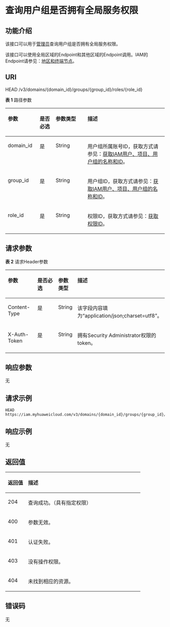# 查询用户组是否拥有全局服务权限<a name="zh-cn_topic_0057845632"></a>

## 功能介绍<a name="zh-cn_topic_0222037503_section148371527113312"></a>

该接口可以用于[管理员](https://support.huaweicloud.com/usermanual-iam/zh-cn_topic_0079496985.html)查询用户组是否拥有全局服务权限。

该接口可以使用全局区域的Endpoint和其他区域的Endpoint调用。IAM的Endpoint请参见：[地区和终端节点](https://developer.huaweicloud.com/endpoint?IAM)。

## URI<a name="zh-cn_topic_0222037503_section9837227163316"></a>

HEAD /v3/domains/\{domain\_id\}/groups/\{group\_id\}/roles/\{role\_id\}

**表 1**  路径参数

<a name="zh-cn_topic_0222037503_table1583882733314"></a>
<table><thead align="left"><tr id="zh-cn_topic_0222037503_row1383842753315"><th class="cellrowborder" valign="top" width="20%" id="mcps1.2.5.1.1"><p id="zh-cn_topic_0222037503_p20838527123318"><a name="zh-cn_topic_0222037503_p20838527123318"></a><a name="zh-cn_topic_0222037503_p20838527123318"></a>参数</p>
</th>
<th class="cellrowborder" valign="top" width="10%" id="mcps1.2.5.1.2"><p id="zh-cn_topic_0222037503_p158391727123319"><a name="zh-cn_topic_0222037503_p158391727123319"></a><a name="zh-cn_topic_0222037503_p158391727123319"></a>是否必选</p>
</th>
<th class="cellrowborder" valign="top" width="20%" id="mcps1.2.5.1.3"><p id="zh-cn_topic_0222037503_p083912713336"><a name="zh-cn_topic_0222037503_p083912713336"></a><a name="zh-cn_topic_0222037503_p083912713336"></a>参数类型</p>
</th>
<th class="cellrowborder" valign="top" width="50%" id="mcps1.2.5.1.4"><p id="zh-cn_topic_0222037503_p11839152723314"><a name="zh-cn_topic_0222037503_p11839152723314"></a><a name="zh-cn_topic_0222037503_p11839152723314"></a>描述</p>
</th>
</tr>
</thead>
<tbody><tr id="zh-cn_topic_0222037503_row383812773315"><td class="cellrowborder" valign="top" width="20%" headers="mcps1.2.5.1.1 "><p id="zh-cn_topic_0222037503_p1083912710333"><a name="zh-cn_topic_0222037503_p1083912710333"></a><a name="zh-cn_topic_0222037503_p1083912710333"></a>domain_id</p>
</td>
<td class="cellrowborder" valign="top" width="10%" headers="mcps1.2.5.1.2 "><p id="zh-cn_topic_0222037503_p158391227173316"><a name="zh-cn_topic_0222037503_p158391227173316"></a><a name="zh-cn_topic_0222037503_p158391227173316"></a>是</p>
</td>
<td class="cellrowborder" valign="top" width="20%" headers="mcps1.2.5.1.3 "><p id="zh-cn_topic_0222037503_p3840192713339"><a name="zh-cn_topic_0222037503_p3840192713339"></a><a name="zh-cn_topic_0222037503_p3840192713339"></a>String</p>
</td>
<td class="cellrowborder" valign="top" width="50%" headers="mcps1.2.5.1.4 "><p id="zh-cn_topic_0222037503_p12840112719330"><a name="zh-cn_topic_0222037503_p12840112719330"></a><a name="zh-cn_topic_0222037503_p12840112719330"></a>用户组所属账号ID，获取方式请参见：<a href="获取IAM用户-项目-用户组的名称和ID.md">获取IAM用户、项目、用户组的名称和ID</a>。</p>
</td>
</tr>
<tr id="zh-cn_topic_0222037503_row10838202773314"><td class="cellrowborder" valign="top" width="20%" headers="mcps1.2.5.1.1 "><p id="zh-cn_topic_0222037503_p1684012716334"><a name="zh-cn_topic_0222037503_p1684012716334"></a><a name="zh-cn_topic_0222037503_p1684012716334"></a>group_id</p>
</td>
<td class="cellrowborder" valign="top" width="10%" headers="mcps1.2.5.1.2 "><p id="zh-cn_topic_0222037503_p98401927153320"><a name="zh-cn_topic_0222037503_p98401927153320"></a><a name="zh-cn_topic_0222037503_p98401927153320"></a>是</p>
</td>
<td class="cellrowborder" valign="top" width="20%" headers="mcps1.2.5.1.3 "><p id="zh-cn_topic_0222037503_p10841427183311"><a name="zh-cn_topic_0222037503_p10841427183311"></a><a name="zh-cn_topic_0222037503_p10841427183311"></a>String</p>
</td>
<td class="cellrowborder" valign="top" width="50%" headers="mcps1.2.5.1.4 "><p id="zh-cn_topic_0222037503_p984192717333"><a name="zh-cn_topic_0222037503_p984192717333"></a><a name="zh-cn_topic_0222037503_p984192717333"></a>用户组ID，获取方式请参见：<a href="获取IAM用户-项目-用户组的名称和ID.md">获取IAM用户、项目、用户组的名称和ID</a>。</p>
</td>
</tr>
<tr id="zh-cn_topic_0222037503_row48381627193320"><td class="cellrowborder" valign="top" width="20%" headers="mcps1.2.5.1.1 "><p id="zh-cn_topic_0222037503_p14841427193310"><a name="zh-cn_topic_0222037503_p14841427193310"></a><a name="zh-cn_topic_0222037503_p14841427193310"></a>role_id</p>
</td>
<td class="cellrowborder" valign="top" width="10%" headers="mcps1.2.5.1.2 "><p id="zh-cn_topic_0222037503_p6841127123318"><a name="zh-cn_topic_0222037503_p6841127123318"></a><a name="zh-cn_topic_0222037503_p6841127123318"></a>是</p>
</td>
<td class="cellrowborder" valign="top" width="20%" headers="mcps1.2.5.1.3 "><p id="zh-cn_topic_0222037503_p484162713334"><a name="zh-cn_topic_0222037503_p484162713334"></a><a name="zh-cn_topic_0222037503_p484162713334"></a>String</p>
</td>
<td class="cellrowborder" valign="top" width="50%" headers="mcps1.2.5.1.4 "><p id="zh-cn_topic_0222037503_p208427279338"><a name="zh-cn_topic_0222037503_p208427279338"></a><a name="zh-cn_topic_0222037503_p208427279338"></a>权限ID，获取方式请参见：<a href="查询权限列表.md">获取权限ID</a>。</p>
</td>
</tr>
</tbody>
</table>

## 请求参数<a name="zh-cn_topic_0222037503_section1684262783310"></a>

**表 2**  请求Header参数

<a name="zh-cn_topic_0222037503_HeaderParameter"></a>
<table><thead align="left"><tr id="zh-cn_topic_0222037503_row148422027133311"><th class="cellrowborder" valign="top" width="20%" id="mcps1.2.5.1.1"><p id="zh-cn_topic_0222037503_p1484352783318"><a name="zh-cn_topic_0222037503_p1484352783318"></a><a name="zh-cn_topic_0222037503_p1484352783318"></a>参数</p>
</th>
<th class="cellrowborder" valign="top" width="20%" id="mcps1.2.5.1.2"><p id="zh-cn_topic_0222037503_p7843152716337"><a name="zh-cn_topic_0222037503_p7843152716337"></a><a name="zh-cn_topic_0222037503_p7843152716337"></a>是否必选</p>
</th>
<th class="cellrowborder" valign="top" width="10%" id="mcps1.2.5.1.3"><p id="zh-cn_topic_0222037503_p08433278337"><a name="zh-cn_topic_0222037503_p08433278337"></a><a name="zh-cn_topic_0222037503_p08433278337"></a>参数类型</p>
</th>
<th class="cellrowborder" valign="top" width="50%" id="mcps1.2.5.1.4"><p id="zh-cn_topic_0222037503_p18431427173312"><a name="zh-cn_topic_0222037503_p18431427173312"></a><a name="zh-cn_topic_0222037503_p18431427173312"></a>描述</p>
</th>
</tr>
</thead>
<tbody><tr id="zh-cn_topic_0222037503_row3842142716332"><td class="cellrowborder" valign="top" width="20%" headers="mcps1.2.5.1.1 "><p id="zh-cn_topic_0222037503_p984372712338"><a name="zh-cn_topic_0222037503_p984372712338"></a><a name="zh-cn_topic_0222037503_p984372712338"></a>Content-Type</p>
</td>
<td class="cellrowborder" valign="top" width="20%" headers="mcps1.2.5.1.2 "><p id="zh-cn_topic_0222037503_p88441627163311"><a name="zh-cn_topic_0222037503_p88441627163311"></a><a name="zh-cn_topic_0222037503_p88441627163311"></a>是</p>
</td>
<td class="cellrowborder" valign="top" width="10%" headers="mcps1.2.5.1.3 "><p id="zh-cn_topic_0222037503_p1884462793314"><a name="zh-cn_topic_0222037503_p1884462793314"></a><a name="zh-cn_topic_0222037503_p1884462793314"></a>String</p>
</td>
<td class="cellrowborder" valign="top" width="50%" headers="mcps1.2.5.1.4 "><p id="zh-cn_topic_0222037503_p108441327113316"><a name="zh-cn_topic_0222037503_p108441327113316"></a><a name="zh-cn_topic_0222037503_p108441327113316"></a>该字段内容填为“application/json;charset=utf8”。</p>
</td>
</tr>
<tr id="zh-cn_topic_0222037503_row11842142723313"><td class="cellrowborder" valign="top" width="20%" headers="mcps1.2.5.1.1 "><p id="zh-cn_topic_0222037503_p3844152716330"><a name="zh-cn_topic_0222037503_p3844152716330"></a><a name="zh-cn_topic_0222037503_p3844152716330"></a>X-Auth-Token</p>
</td>
<td class="cellrowborder" valign="top" width="20%" headers="mcps1.2.5.1.2 "><p id="zh-cn_topic_0222037503_p484482719331"><a name="zh-cn_topic_0222037503_p484482719331"></a><a name="zh-cn_topic_0222037503_p484482719331"></a>是</p>
</td>
<td class="cellrowborder" valign="top" width="10%" headers="mcps1.2.5.1.3 "><p id="zh-cn_topic_0222037503_p7845122763313"><a name="zh-cn_topic_0222037503_p7845122763313"></a><a name="zh-cn_topic_0222037503_p7845122763313"></a>String</p>
</td>
<td class="cellrowborder" valign="top" width="50%" headers="mcps1.2.5.1.4 "><p id="zh-cn_topic_0222037503_p8845327103320"><a name="zh-cn_topic_0222037503_p8845327103320"></a><a name="zh-cn_topic_0222037503_p8845327103320"></a>拥有Security Administrator权限的token。</p>
</td>
</tr>
</tbody>
</table>

## 响应参数<a name="zh-cn_topic_0222037503_section884518279334"></a>

无

## 请求示例<a name="zh-cn_topic_0222037503_section8845152743315"></a>

```
HEAD https://iam.myhuaweicloud.com/v3/domains/{domain_id}/groups/{group_id}/roles/{role_id}
```

## 响应示例<a name="zh-cn_topic_0222037503_section15846132717331"></a>

无

## 返回值<a name="zh-cn_topic_0222037503_section984772793318"></a>

<a name="zh-cn_topic_0222037503_table280"></a>
<table><thead align="left"><tr id="zh-cn_topic_0222037503_row9847152753310"><th class="cellrowborder" valign="top" width="15%" id="mcps1.1.3.1.1"><p id="zh-cn_topic_0222037503_p11848112714336"><a name="zh-cn_topic_0222037503_p11848112714336"></a><a name="zh-cn_topic_0222037503_p11848112714336"></a>返回值</p>
</th>
<th class="cellrowborder" valign="top" width="85%" id="mcps1.1.3.1.2"><p id="zh-cn_topic_0222037503_p1584892716334"><a name="zh-cn_topic_0222037503_p1584892716334"></a><a name="zh-cn_topic_0222037503_p1584892716334"></a>描述</p>
</th>
</tr>
</thead>
<tbody><tr id="zh-cn_topic_0222037503_row17847112753313"><td class="cellrowborder" valign="top" width="15%" headers="mcps1.1.3.1.1 "><p id="zh-cn_topic_0222037503_p17848727163320"><a name="zh-cn_topic_0222037503_p17848727163320"></a><a name="zh-cn_topic_0222037503_p17848727163320"></a>204</p>
</td>
<td class="cellrowborder" valign="top" width="85%" headers="mcps1.1.3.1.2 "><p id="zh-cn_topic_0222037503_p168491027153315"><a name="zh-cn_topic_0222037503_p168491027153315"></a><a name="zh-cn_topic_0222037503_p168491027153315"></a>查询成功。（具有指定权限）</p>
</td>
</tr>
<tr id="zh-cn_topic_0222037503_row13847227103318"><td class="cellrowborder" valign="top" width="15%" headers="mcps1.1.3.1.1 "><p id="zh-cn_topic_0222037503_p16849827113316"><a name="zh-cn_topic_0222037503_p16849827113316"></a><a name="zh-cn_topic_0222037503_p16849827113316"></a>400</p>
</td>
<td class="cellrowborder" valign="top" width="85%" headers="mcps1.1.3.1.2 "><p id="zh-cn_topic_0222037503_p984917275331"><a name="zh-cn_topic_0222037503_p984917275331"></a><a name="zh-cn_topic_0222037503_p984917275331"></a>参数无效。</p>
</td>
</tr>
<tr id="zh-cn_topic_0222037503_row188478274333"><td class="cellrowborder" valign="top" width="15%" headers="mcps1.1.3.1.1 "><p id="zh-cn_topic_0222037503_p5850527113317"><a name="zh-cn_topic_0222037503_p5850527113317"></a><a name="zh-cn_topic_0222037503_p5850527113317"></a>401</p>
</td>
<td class="cellrowborder" valign="top" width="85%" headers="mcps1.1.3.1.2 "><p id="zh-cn_topic_0222037503_p18850122712334"><a name="zh-cn_topic_0222037503_p18850122712334"></a><a name="zh-cn_topic_0222037503_p18850122712334"></a>认证失败。</p>
</td>
</tr>
<tr id="zh-cn_topic_0222037503_row10847122714334"><td class="cellrowborder" valign="top" width="15%" headers="mcps1.1.3.1.1 "><p id="zh-cn_topic_0222037503_p58507272332"><a name="zh-cn_topic_0222037503_p58507272332"></a><a name="zh-cn_topic_0222037503_p58507272332"></a>403</p>
</td>
<td class="cellrowborder" valign="top" width="85%" headers="mcps1.1.3.1.2 "><p id="zh-cn_topic_0222037503_p198501727173310"><a name="zh-cn_topic_0222037503_p198501727173310"></a><a name="zh-cn_topic_0222037503_p198501727173310"></a>没有操作权限。</p>
</td>
</tr>
<tr id="zh-cn_topic_0222037503_row1684882743312"><td class="cellrowborder" valign="top" width="15%" headers="mcps1.1.3.1.1 "><p id="zh-cn_topic_0222037503_p1850152712338"><a name="zh-cn_topic_0222037503_p1850152712338"></a><a name="zh-cn_topic_0222037503_p1850152712338"></a>404</p>
</td>
<td class="cellrowborder" valign="top" width="85%" headers="mcps1.1.3.1.2 "><p id="zh-cn_topic_0222037503_p78511827133319"><a name="zh-cn_topic_0222037503_p78511827133319"></a><a name="zh-cn_topic_0222037503_p78511827133319"></a>未找到相应的资源。</p>
</td>
</tr>
</tbody>
</table>

## 错误码<a name="zh-cn_topic_0222037503_section185152715336"></a>

无

